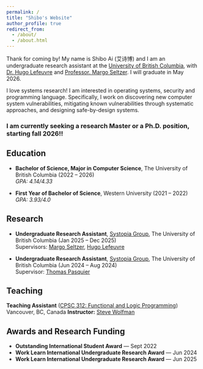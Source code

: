 ```yaml
---
permalink: /
title: "Shibo's Website"
author_profile: true
redirect_from: 
  - /about/
  - /about.html
---
```



Thank for coming by! My name is Shibo Ai (艾诗博) and I am an undergraduate research assistant at the [University of British Columbia](https://www.ubc.ca), with [Dr. Hugo Lefeuvre](https://owl.eu.com/about.html) and [Professor. Margo Seltzer](https://www.seltzer.com/margo/). I will graduate in May 2026.

I love systems research! I am interested in operating systems, security and programming language. Specifically, I work on discovering new
computer system vulnerabilities, mitigating known vulnerabilities through systematic approaches, and designing safe-by-design
systems. 


### I am currently seeking a research Master or a Ph.D. position, starting fall 2026!!


## Education

- **Bachelor of Science, Major in Computer Science**, The University of British Columbia (2022 – 2026)  
  *GPA: 4.14/4.33*

- **First Year of Bachelor of Science**, Western University (2021 – 2022)  
  *GPA: 3.93/4.0*


## Research

- **Undergraduate Research Assistant**, [Systopia Group](https://systopia.cs.ubc.ca/), The University of British Columbia (Jan 2025 – Dec 2025)  
  Supervisors: [Margo Seltzer](https://www.seltzer.com/margo/), [Hugo Lefeuvre](https://owl.eu.com/)

- **Undergraduate Research Assistant**, [Systopia Group](https://systopia.cs.ubc.ca/), The University of British Columbia (Jun 2024 – Aug 2024)  
  Supervisor: [Thomas Pasquier](https://tfjmp.org/)

## Teaching

**Teaching Assistant** ([CPSC 312: Functional and Logic Programming](https://steven-wolfman.github.io/cpsc-312-website-2024W1/)) Vancouver, BC, Canada
**Instructor:** [Steve Wolfman](https://www.cs.ubc.ca/~wolf/)  


## Awards and Research Funding

- **Outstanding International Student Award** — Sept 2022  
- **Work Learn International Undergraduate Research Award** — Jun 2024  
- **Work Learn International Undergraduate Research Award** — Jun 2025  

